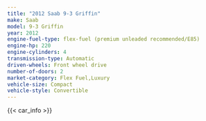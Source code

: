 ```yaml
---
title: "2012 Saab 9-3 Griffin"
make: Saab
model: 9-3 Griffin
year: 2012
engine-fuel-type: flex-fuel (premium unleaded recommended/E85)
engine-hp: 220
engine-cylinders: 4
transmission-type: Automatic
driven-wheels: Front wheel drive
number-of-doors: 2
market-category: Flex Fuel,Luxury
vehicle-size: Compact
vehicle-style: Convertible
---
```


{{< car_info >}}
